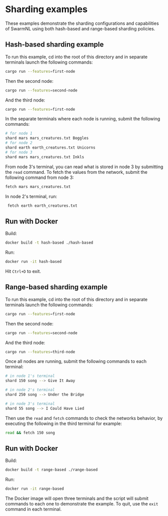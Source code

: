 # Sharding examples

These examples demonstrate the sharding configurations and capabilities of SwarmNL using both hash-based and range-based sharding policies. 

## Hash-based sharding example

To run this example, cd into the root of this directory and in separate terminals launch the following commands:

```bash
cargo run --features=first-node
```
 
Then the second node:

```bash
cargo run --features=second-node
```

And the third node:

```bash
cargo run --features=first-node
```

In the separate terminals where each node is running, submit the following commands:

```bash
# for node 1
shard mars mars_creatures.txt Boggles
# for node 2
shard earth earth_creatures.txt Unicorns
# for node 3
shard mars mars_creatures.txt Inkls
```

From node 3's terminal, you can read what is stored in node 3 by submitting the `read` command. To fetch the values from the network, submit the following command from node 3:

```bash
fetch mars mars_creatures.txt
```

In node 2's terminal, run:

```bash
 fetch earth earth_creatures.txt
```

## Run with Docker

Build:

```bash
docker build -t hash-based ./hash-based
```

Run:

```bash
docker run -it hash-based
```

Hit `Ctrl+D` to exit.

## Range-based sharding example

To run this example, cd into the root of this directory and in separate terminals launch the following commands:

```bash
cargo run --features=first-node
```
 
Then the second node:

```bash
cargo run --features=second-node
```

And the third node:

```bash
cargo run --features=third-node
```

Once all nodes are running, submit the following commands to each terminal:

```bash
# in node 1's terminal
shard 150 song --> Give It Away

# in node 2's terminal
shard 250 song --> Under the Bridge

# in node 3's terminal
shard 55 song --> I Could Have Lied
```

Then use the `read` and `fetch` commands to check the networks behavior, by executing the following in the third terminal for example:

```bash
read && fetch 150 song
```

## Run with Docker

Build:

```bash
docker build -t range-based ./range-based
```

Run:

```bash
docker run -it range-based
```

The Docker image will open three terminals and the script will submit commands to each one to demonstrate the example. To quit, use the `exit` command in each terminal.